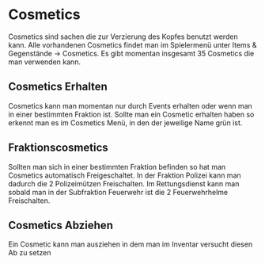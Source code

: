 # Cosmetics

Cosmetics sind sachen die zur Verzierung des Kopfes benutzt werden kann. Alle vorhandenen Cosmetics findet man im Spielermenü unter Items & Gegenstände -> Cosmetics. Es gibt momentan insgesamt 35 Cosmetics die man verwenden kann.

## Cosmetics Erhalten
Cosmetics kann man momentan nur durch Events erhalten oder wenn man in einer bestimmten Fraktion ist. Sollte man ein Cosmetic erhalten haben so erkennt man es im Cosmetics Menü, in den der jeweilige Name grün ist.

## Fraktionscosmetics
Sollten man sich in einer bestimmten Fraktion befinden so hat man Cosmetics automatisch Freigeschaltet. In der Fraktion Polizei kann man dadurch die 2 Polizeimützen Freischalten. Im Rettungsdienst kann man sobald man in der Subfraktion Feuerwehr ist die 2 Feuerwehrhelme Freischalten.

## Cosmetics Abziehen
 Ein Cosmetic kann man ausziehen in dem man im Inventar versucht diesen Ab zu setzen
